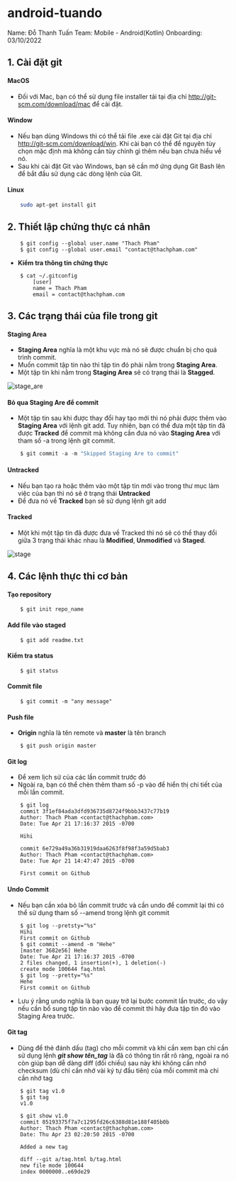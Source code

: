 # android-tuando

Name: Đỗ Thanh Tuấn Team: Mobile - Android(Kotlin) Onboarding: 03/10/2022 
 
## 1. Cài đặt git
#### MacOS
  - Đối với Mac, bạn có thể sử dụng file installer tải tại địa chỉ http://git-scm.com/download/mac để cài đặt.
#### Window
  - Nếu bạn dùng Windows thì có thể tải file .exe cài đặt Git tại địa chỉ http://git-scm.com/download/win. Khi cài bạn có thể để nguyên tùy chọn mặc định mà không cần tùy chỉnh gì thêm nếu bạn chưa hiểu về nó.
  - Sau khi cài đặt Git vào Windows, bạn sẽ cần mở ứng dụng Git Bash lên để bắt đầu sử dụng các dòng lệnh của Git.
#### Linux
``` sh  
    sudo apt-get install git
```

## 2. Thiết lập chứng thực cá nhân
``` git
    $ git config --global user.name "Thach Pham"
    $ git config --global user.email "contact@thachpham.com"
```

- **Kiểm tra thông tin chứng thực**
``` shell
    $ cat ~/.gitconfig
        [user]
        name = Thach Pham
        email = contact@thachpham.com
```

## 3. Các trạng thái của file trong git

#### Staging Area
  - **Staging Area** nghĩa là một khu vực mà nó sẽ được chuẩn bị cho quá trình commit.
  - Muốn commit tập tin nào thì tập tin đó phải nằm trong **Staging Area**.
  - Một tập tin khi nằm trong **Staging Area** sẽ có trạng thái là **Stagged**.

  ![stage_are](https://thachpham.com/wp-content/uploads/2015/04/git-staging-area.png)
  
  
#### Bỏ qua Staging Are để commit
  - Một tập tin sau khi được thay đổi hay tạo mới thì nó phải được thêm vào **Staging Area** với lệnh git add. Tuy nhiên, bạn có thể đưa một tập tin đã được **Tracked** để commit mà không cần đưa nó vào **Staging Area** với tham số -a trong lệnh git commit.
``` kt
    $ git commit -a -m "Skipped Staging Are to commit"
```

#### Untracked
- Nếu bạn tạo ra hoặc thêm vào một tập tin mới vào trong thư mục làm việc của bạn thì nó sẽ ở trạng thái **Untracked**
- Để đưa nó về **Tracked** bạn sẽ sử dụng lệnh git add

#### Tracked
- Một khi một tập tin đã được đưa về Tracked thì nó sẽ có thể thay đổi giữa 3 trạng thái khác nhau là **Modified**, **Unmodified** và **Staged**.

![stage](https://thachpham.com/wp-content/uploads/2015/04/git-lifecycle.png)

## 4. Các lệnh thực thi cơ bản

#### Tạo repository
``` git
    $ git init repo_name
```

#### Add file vào staged
``` git
    $ git add readme.txt
```

#### Kiểm tra status
``` git
    $ git status
```

#### Commit file
``` git
    $ git commit -m "any message"
```

#### Push file
- **Origin** nghĩa là tên remote và **master** là tên branch
``` git
    $ git push origin master
```

#### Git log
- Để xem lịch sử của các lần commit trước đó
- Ngoài ra, bạn có thể chèn thêm tham số -p vào để hiển thị chi tiết của mỗi lần commit.
``` git
    $ git log
    commit 3f1ef84ada3dfd936735d8724f9bbb3437c77b19
    Author: Thach Pham <contact@thachpham.com>
    Date: Tue Apr 21 17:16:37 2015 -0700

    Hihi

    commit 6e729a49a36b31919daa6263f8f98f3a59d5bab3
    Author: Thach Pham <contact@thachpham.com>
    Date: Tue Apr 21 14:47:47 2015 -0700

    First commit on Github
```

#### Undo Commit
-   Nếu bạn cần xóa bỏ lần commit trước và cần undo để commit lại thì có thể sử dụng tham số --amend trong lệnh git commit

``` git
    $ git log --pretsty="%s"
    Hihi
    First commit on Github
    $ git commit --amend -m "Hehe"
    [master 3682e56] Hehe
    Date: Tue Apr 21 17:16:37 2015 -0700
    2 files changed, 1 insertion(+), 1 deletion(-)
    create mode 100644 faq.html
    $ git log --pretty="%s"
    Hehe
    First commit on Github
```
- Lưu ý rằng undo nghĩa là bạn quay trở lại bước commit lần trước, do vậy nếu cần bổ sung tập tin nào vào để commit thì hãy đưa tập tin đó vào Staging Area trước.

#### Git tag

- Dùng để thẻ đánh dấu (tag) cho mỗi commit và khi cần xem bạn chỉ cần sử dụng lệnh ***git show tên_tag*** là đã có thông tin rất rõ ràng, ngoài ra nó còn giúp bạn dễ dàng diff (đối chiếu) sau này khi không cần nhớ checksum (dù chỉ cần nhớ vài ký tự đầu tiên) của mỗi commit mà chỉ cần nhớ tag

``` git
    $ git tag v1.0
    $ git tag
    v1.0

    $ git show v1.0
    commit 05193375f7a7c1295fd26c6388d81e188f405b0b
    Author: Thach Pham <contact@thachpham.com>
    Date: Thu Apr 23 02:20:50 2015 -0700

    Added a new tag

    diff --git a/tag.html b/tag.html
    new file mode 100644
    index 0000000..e69de29
```







